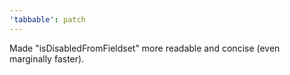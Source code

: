 ```yaml
---
'tabbable': patch
---
```


Made "isDisabledFromFieldset" more readable and concise (even marginally faster).
